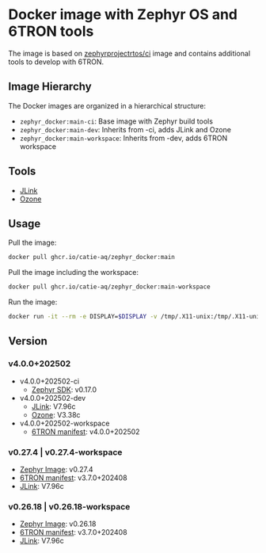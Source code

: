 # Docker image with Zephyr OS and 6TRON tools

The image is based on [zephyrprojectrtos/ci](https://hub.docker.com/r/zephyrprojectrtos/ci) image and contains additional tools to develop with 6TRON.

## Image Hierarchy

The Docker images are organized in a hierarchical structure:
- `zephyr_docker:main-ci`: Base image with Zephyr build tools
- `zephyr_docker:main-dev`: Inherits from -ci, adds JLink and Ozone
- `zephyr_docker:main-workspace`: Inherits from -dev, adds 6TRON workspace

## Tools

- [JLink](https://www.segger.com/downloads/jlink/#J-LinkSoftwareAndDocumentationPack)
- [Ozone](https://www.segger.com/downloads/jlink/#Ozone)

## Usage

Pull the image:
```bash
docker pull ghcr.io/catie-aq/zephyr_docker:main
```

Pull the image including the workspace:
```bash
docker pull ghcr.io/catie-aq/zephyr_docker:main-workspace
```

Run the image:
```bash
docker run -it --rm -e DISPLAY=$DISPLAY -v /tmp/.X11-unix:/tmp/.X11-unix zephyr_docker
```

## Version

### v4.0.0+202502

- v4.0.0+202502-ci
  - [Zephyr SDK](https://github.com/zephyrproject-rtos/sdk-ng/releases): v0.17.0
- v4.0.0+202502-dev
  - [JLink](https://www.segger.com/downloads/jlink/): V7.96c
  - [Ozone](https://www.segger.com/downloads/jlink/): V3.38c
- v4.0.0+202502-workspace
  - [6TRON manifest](https://github.com/catie-aq/zephyr_6tron-manifest): v4.0.0+202502

### v0.27.4 | v0.27.4-workspace

- [Zephyr Image](https://hub.docker.com/r/zephyrprojectrtos/ci): v0.27.4
- [6TRON manifest](https://github.com/catie-aq/zephyr_6tron-manifest): v3.7.0+202408
- [JLink](https://www.segger.com/downloads/jlink/): V7.96c

### v0.26.18 | v0.26.18-workspace

- [Zephyr Image](https://hub.docker.com/r/zephyrprojectrtos/ci): v0.26.18
- [6TRON manifest](https://github.com/catie-aq/zephyr_6tron-manifest): v3.7.0+202408
- [JLink](https://www.segger.com/downloads/jlink/): V7.96c
